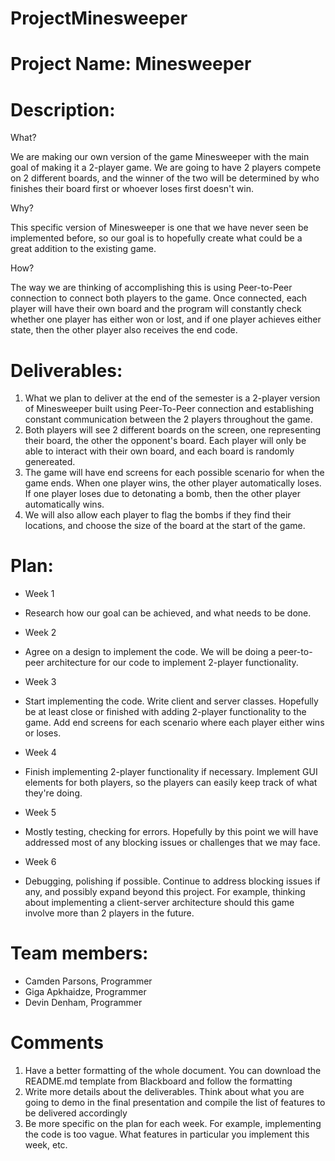 # ProjectMinesweeper

# Project Name: Minesweeper

# Description:
What?

We are making our own version of the game Minesweeper with the main goal of making it a
2-player game. We are going to have 2 players compete on 2 different boards, and the winner of 
the two will be determined by who finishes their board first or whoever loses first doesn't win.

Why?

This specific version of Minesweeper is one that we have never seen be implemented before, 
so our goal is to hopefully create what could be a great addition to the existing game.

How?

The way we are thinking of accomplishing this is using Peer-to-Peer connection to connect 
both players to the game. Once connected, each player will have their own board and the program
will constantly check whether one player has either won or lost, and if one player achieves
either state, then the other player also receives the end code.

# Deliverables: 
1. What we plan to deliver at the end of the semester is a 2-player
version of Minesweeper built using Peer-To-Peer connection and establishing constant 
communication between the 2 players throughout the game. 
2. Both players will see 2 different boards on the screen, one representing their board, 
the other the opponent's board. Each player will only be able to interact with their own 
board, and each board is randomly genereated. 
3. The game will have end screens for each possible scenario for when the game ends. When 
one player wins, the other player automatically loses. If one player loses due to detonating 
a bomb, then the other player automatically wins. 
4. We will also allow each player to flag the bombs if they find their locations, and choose 
the size of the board at the start of the game.

# Plan:

* Week 1
- Research how our goal can be achieved, and what needs to be done.
* Week 2
- Agree on a design to implement the code. We will be doing a peer-to-peer architecture for
our code to implement 2-player functionality.
* Week 3
- Start implementing the code. Write client and server classes. Hopefully be at least close or
finished with adding 2-player functionality to the game. Add end screens for each scenario where
each player either wins or loses.
* Week 4
- Finish implementing 2-player functionality if necessary. Implement GUI elements for both
players, so the players can easily keep track of what they're doing.
* Week 5
- Mostly testing, checking for errors. Hopefully by this point we will have addressed most of any
blocking issues or challenges that we may face.
* Week 6
- Debugging, polishing if possible. Continue to address blocking issues if any, and possibly
expand beyond this project. For example, thinking about implementing a client-server architecture
should this game involve more than 2 players in the future.

# Team members: 
* Camden Parsons, Programmer
* Giga Apkhaidze, Programmer
* Devin Denham, Programmer

# Comments
1. Have a better formatting of the whole document. You can download the README.md template from Blackboard and follow the formatting
2. Write more details about the deliverables. Think about what you are going to demo in the final presentation and compile the list of features to be delivered accordingly
3. Be more specific on the plan for each week. For example, implementing the code is too vague. What features in particular you implement this week, etc.
